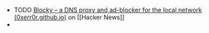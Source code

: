 - TODO [Blocky – a DNS proxy and ad-blocker for the local network (0xerr0r.github.io)](https://news.ycombinator.com/item?id=39968103) on [[Hacker News]]
-